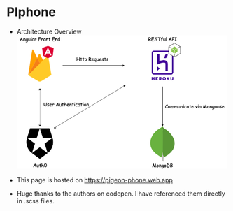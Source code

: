 # PIphone
* Architecture Overview
![Alt text here](pigeon-phone.png)
* This page is hosted on https://pigeon-phone.web.app

* Huge thanks to the authors on codepen. I have referenced them directly in .scss files.
